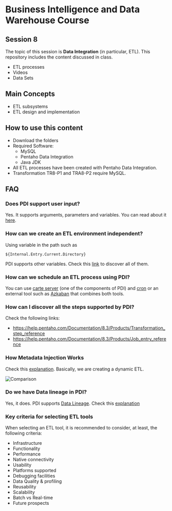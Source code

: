 # Business Intelligence and Data Warehouse Course

## Session 8

The topic of this session is **Data Integration** (in particular, ETL). This repository includes the content discussed in class.

  - ETL processes
  - Videos
  - Data Sets

## Main Concepts

  - ETL subsystems
  - ETL design and implementation

## How to use this content

  - Download the folders
  - Required Software:
	  - MySQL
	  - Pentaho Data Integration
	  - Java JDK
  - All ETL processes have been created with Pentaho Data Integration.
  - Transformation TR8-P1 and TRA8-P2 require MySQL.
  
## FAQ

### Does PDI support user input?

Yes. It supports arguments, parameters and variables. You can read about it [here](https://help.pentaho.com/Documentation/8.2/Products/Data_Integration/Data_Integration_Perspective/Run_Modifiers).

### How can we create an ETL environment independent?

Using variable in the path such as

``` 
${Internal.Entry.Current.Directory}
``` 

PDI supports other variables. Check this [link](https://help.pentaho.com/Documentation/8.3/Products/Variables) to discover all of them.

### How can we schedule an ETL process using PDI?

You can use [carte server](https://help.pentaho.com/Documentation/8.3/Products/Use_Carte_Clusters) (one of the components of PDI) and [cron](https://en.wikipedia.org/wiki/Cron) or an external tool such as [Azkaban](https://azkaban.github.io/) that combines both tools.

### How can I discover all the steps supported by PDI?

Check the following links:

- https://help.pentaho.com/Documentation/8.3/Products/Transformation_step_reference
- https://help.pentaho.com/Documentation/8.3/Products/Job_entry_reference

### How Metadata Injection Works

Check this [explanation](https://help.pentaho.com/Documentation/8.3/Products/ETL_metadata_injection). Basically, we are creating a dynamic ETL.

![Comparison](http://kettle.bleuel.com/wp-content/uploads/2016/04/MDI-Static-vs-MDI.png)

### Do we have Data lineage in PDI?

Yes, it does. PDI supports [Data Lineage](https://en.wikipedia.org/wiki/Data_lineage). Check this [explanation]()

### Key criteria for selecting ETL tools

When selecting an ETL tool, it is recommended to consider, at least, the following criteria: 

 - Infrastructure
 - Functionality
 - Performance
 - Native connectivity
 - Usability
 - Platforms supported
 - Debugging facilities
 - Data Quality & profiling
 - Reusability
 - Scalability
 - Batch vs Real-time
 - Future prospects
